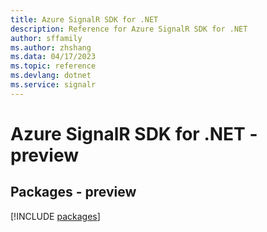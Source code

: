 ```yaml
---
title: Azure SignalR SDK for .NET
description: Reference for Azure SignalR SDK for .NET
author: sffamily
ms.author: zhshang
ms.data: 04/17/2023
ms.topic: reference
ms.devlang: dotnet
ms.service: signalr
---
```

# Azure SignalR SDK for .NET - preview
## Packages - preview
[!INCLUDE [packages](signalr-index.md)]